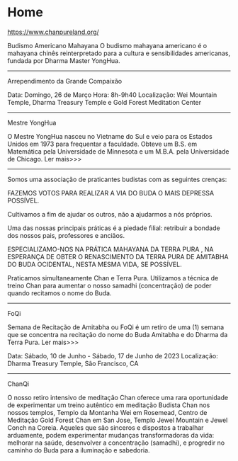 # Home

https://www.chanpureland.org/


Budismo Americano Mahayana
O budismo mahayana americano é o mahayana chinês reinterpretado para a cultura e sensibilidades americanas,
fundada por Dharma Master YongHua.

----

Arrependimento da Grande Compaixão

Data: Domingo, 26 de Março
Hora: 8h-9h40
Localização: Wei Mountain Temple, Dharma Treasury Temple e Gold Forest Meditation Center


----

Mestre YongHua 

O Mestre YongHua nasceu no Vietname do Sul e veio para os Estados Unidos em 1973 para frequentar a faculdade.  Obteve um B.S. em Matemática pela Universidade de Minnesota e um M.B.A. pela Universidade de Chicago.
Ler mais>>>

----

Somos uma associação de praticantes budistas com as seguintes crenças:

FAZEMOS VOTOS PARA REALIZAR A VIA DO BUDA O MAIS DEPRESSA POSSÍVEL.

Cultivamos a fim de ajudar os outros, não a ajudarmos a nós próprios.

Uma das nossas principais práticas é a piedade filial: retribuir a bondade dos nossos pais, professores e anciãos.

ESPECIALIZAMO-NOS NA PRÁTICA MAHAYANA DA TERRA PURA , NA ESPERANÇA DE OBTER O RENASCIMENTO DA TERRA PURA DE AMITABHA DO BUDA OCIDENTAL, NESTA MESMA VIDA, SE POSSÍVEL.

Praticamos simultaneamente Chan e Terra Pura. Utilizamos a técnica de treino Chan para aumentar o nosso samadhi (concentração) de poder quando recitamos o nome do Buda.

----

FoQi

Semana de Recitação de Amitabha  ou FoQi é um retiro de uma (1) semana que se concentra na recitação do nome do Buda Amitabha e do Dharma da Terra Pura.
Ler mais>>>

Data: Sábado, 10 de Junho - Sábado, 17 de Junho de 2023
Localização: Dharma Treasury Temple, São Francisco, CA

----

ChanQi

O nosso retiro intensivo de meditação Chan oferece uma rara oportunidade de experimentar um treino autêntico em meditação Budista Chan nos nossos templos, Templo da Montanha Wei em Rosemead, Centro de Meditação Gold Forest Chan em San Jose, Templo Jewel Mountain e Jewel Conch na Coreia. Aqueles que são sinceros e dispostos a trabalhar arduamente, podem experimentar mudanças transformadoras da vida: melhorar na saúde, desenvolver a concentração (samadhi), e progredir no caminho do Buda para a iluminação e sabedoria.
